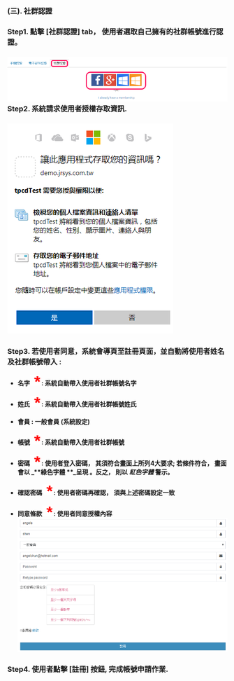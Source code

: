 ### \(三\). 社群認證

### Step1. 點擊 \[社群認證\] tab， 使用者選取自己擁有的社群帳號進行認證。

### ![](/assets/social_register.png)Step2. 系統請求使用者授權存取資訊.

### ![](/assets/social_register2.png)

### Step3. 若使用者同意，系統會導頁至註冊頁面，並自動將使用者姓名及社群帳號帶入 :

* #### 名字![](/assets/star.png)   :  系統自動帶入使用者社群帳號名字
* #### 姓氏![](/assets/star.png)   :  系統自動帶入使用者社群帳號姓氏
* #### 會員        :  一般會員 \(系統設定\)
* #### 帳號![](/assets/star.png)  : 系統自動帶入使用者社群帳號
* #### 密碼![](/assets/star.png)  : 使用者登入密碼， 其須符合畫面上所列4大要求; 若條件符合， 畫面會以 _**綠色字體 **_呈現 。反之， 則以  _**紅色字體**_  警示。
* #### 確認密碼![](/assets/star.png) : 使用者密碼再確認， 須與上述密碼設定一致
* #### 同意條款![](/assets/star.png) : 使用者同意授權內容![](/assets/social_reigster3.png)

#### 

### Step4. 使用者點擊 \[註冊\] 按鈕, 完成帳號申請作業.

### 



